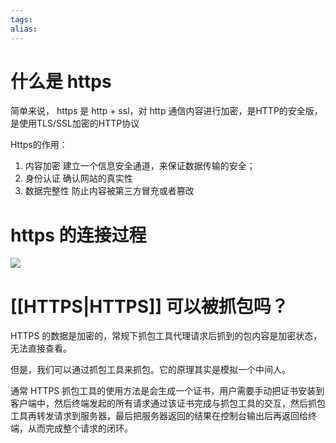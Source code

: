 ```yaml
---
tags: 
alias:
---
```


# 什么是 https
简单来说， https 是 http + ssl，对 http 通信内容进行加密，是HTTP的安全版，是使用TLS/SSL加密的HTTP协议

Https的作用：
1. 内容加密 建立一个信息安全通道，来保证数据传输的安全；
2. 身份认证 确认网站的真实性
3. 数据完整性 防止内容被第三方冒充或者篡改

# https 的连接过程
![](https://s2.51cto.com/images/blog/202106/25/0742eed7fe33614cddb111dc4ec72f45.png?x-oss-process=image/watermark,size_16,text_QDUxQ1RP5Y2a5a6i,color_FFFFFF,t_30,g_se,x_10,y_10,shadow_20,type_ZmFuZ3poZW5naGVpdGk=/format,webp)

# [[HTTPS|HTTPS]] 可以被抓包吗？
HTTPS 的数据是加密的，常规下抓包工具代理请求后抓到的包内容是加密状态，无法直接查看。

但是，我们可以通过抓包工具来抓包。它的原理其实是模拟一个中间人。

通常 HTTPS 抓包工具的使用方法是会生成一个证书，用户需要手动把证书安装到客户端中，然后终端发起的所有请求通过该证书完成与抓包工具的交互，然后抓包工具再转发请求到服务器，最后把服务器返回的结果在控制台输出后再返回给终端，从而完成整个请求的闭环。

